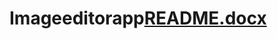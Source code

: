 # Imageeditorapp[README.docx](https://github.com/GOWTHAM155/Imageeditorapp/files/8536407/README.docx)
